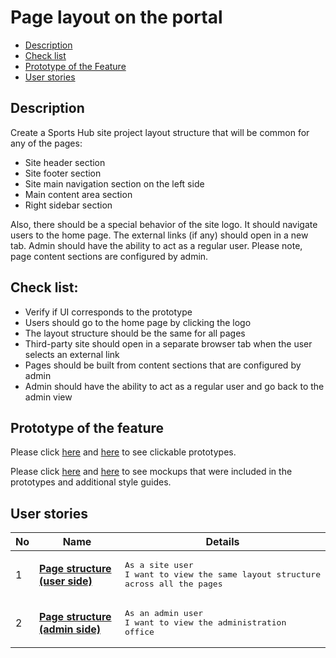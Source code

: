 # Page layout on the portal

- [Description](#description)
- [Check list](#check-list)
- [Prototype of the Feature](#prototype-of-the-feature)
- [User stories](#user-stories)

## Description

Create a Sports Hub site project layout structure that will be common for any of the pages:
  - Site header section
  - Site footer section
  - Site main navigation section on the left side
  - Main content area section
  - Right sidebar section

Also, there should be a special behavior of the site logo. It should navigate users to the home page. The external links (if any) should open in a new tab. Admin should have the ability to act as a regular user.
Please note, page content sections are configured by admin.

## Check list:

  - Verify if UI corresponds to the prototype
  - Users should go to the home page by clicking the logo
  - The layout structure should be the same for all pages
  - Third-party site should open in a separate browser tab when the user selects an external link
  - Pages should be built from content sections that are configured by admin
  - Admin should have the ability to act as a regular user and go back to the admin view

## Prototype of the feature

Please click [here](https://www.figma.com/proto/JVDTph8VY9Ye7kz8BTDxhJ/1-Sport-News-General-Prototype?node-id=0%3A1586&viewport=-381%2C678%2C0.1179991066455841&scaling=min-zoom) and [here](https://www.figma.com/proto/JVDTph8VY9Ye7kz8BTDxhJ/1-Sport-News-General-Prototype?node-id=0%3A2&viewport=454%2C441%2C0.038604091852903366&scaling=min-zoom) to see clickable prototypes.

Please click [here](https://www.figma.com/file/JVDTph8VY9Ye7kz8BTDxhJ/1-Sport-News-General-Prototype?node-id=0%3A1) and [here](https://www.figma.com/file/JVDTph8VY9Ye7kz8BTDxhJ/1-Sport-News-General-Prototype?node-id=0%3A1073) to see mockups that were included in the prototypes and additional style guides.

## User stories

No           |      Name     |   Details
------------ | ------------- | -------------
1 |[**Page structure (user side)**](/products/sports_hub_portal/web_application_features/project_layout/user_stories/page_structure_user_side)|<pre>As a site user<br>I want to view the same layout structure across all the pages</pre>
2 |[**Page structure (admin side)**](/products/sports_hub_portal/web_application_features/project_layout/user_stories/page_structure_admin_side)|<pre>As an admin user<br>I want to view the administration office</pre>
